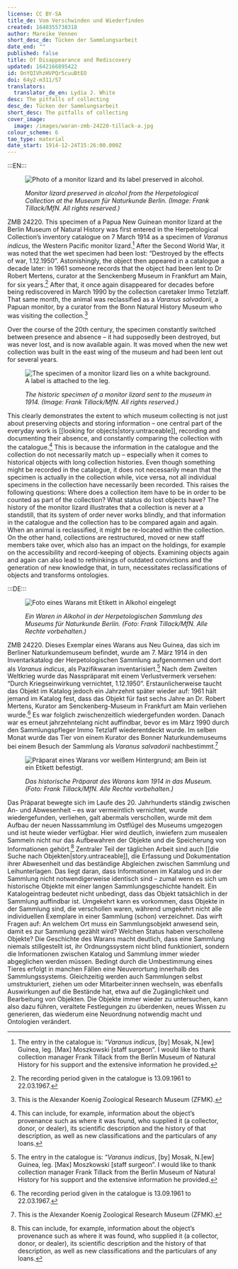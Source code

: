 ```yaml
---
license: CC BY-SA
title_de: Vom Verschwinden und Wiederfinden
created: 1640355738318
author: Mareike Vennen
short_desc_de: Tücken der Sammlungsarbeit
date_end: ""
published: false
title: Of Disappearance and Rediscovery
updated: 1642166895422
id: OnYQIVhzHVPQr5cuuBtEO
doi: 64y2-m311/57
translators:
  translator_de_en: Lydia J. White
desc: The pitfalls of collecting
desc_de: Tücken der Sammlungsarbeit
short_desc: The pitfalls of collecting
cover_image:
  image: /images/waran-zmb-24220-tillack-a.jpg
colour_scheme: 6
tao_type: material
date_start: 1914-12-24T15:26:00.000Z
---
```


:::EN:::

<figure>

![Photo of a monitor lizard and its label preserved in alcohol.](/images/mv/waran-zmb-24220-tillack-a.jpg)

<figcaption>

_Monitor lizard preserved in alcohol from the Herpetological Collection at the Museum für Naturkunde Berlin. (Image: Frank Tillack/MfN. All rights reserved.)_

</figcaption>

</figure>

ZMB 24220. This specimen of a Papua New Guinean monitor lizard at the Berlin Museum of Natural History was first entered in the Herpetological Collection’s inventory catalogue on 7 March 1914 as a specimen of _Varanus indicus_, the Western Pacific monitor lizard.[^1] After the Second World War, it was noted that the wet specimen had been lost: “Destroyed by the effects of war, 1.12.1950”. Astonishingly, the object then appeared in a catalogue a decade later: in 1961 someone records that the object had been lent to Dr Robert Mertens, curator at the Senckenberg Museum in Frankfurt am Main, for six years.[^2] After that, it once again disappeared for decades before being rediscovered in March 1990 by the collection caretaker Immo Tetzlaff. That same month, the animal was reclassified as a _Varanus salvadorii_, a Papuan monitor, by a curator from the Bonn Natural History Museum who was visiting the collection.[^3]

Over the course of the 20th century, the specimen constantly switched between presence and absence – it had supposedly been destroyed, but was never lost, and is now available again. It was moved when the new wet collection was built in the east wing of the museum and had been lent out for several years. 

<figure>

![The specimen of a monitor lizard lies on a white background. A label is attached to the leg.](/images/mv/waran-zmb-24220-tillack-b.jpg)

<figcaption>

_The historic specimen of a monitor lizard sent to the museum in 1914. (Image: Frank Tillack/MfN. All rights reserved.)_

</figcaption>

</figure>
 
This clearly demonstrates the extent to which museum collecting is not just about preserving objects and storing information – one central part of the everyday work is [[looking for objects|story.untraceable]], recording and documenting their absence, and constantly comparing the collection with the catalogue.[^4] This is because the information in the catalogue and the collection do not necessarily match up – especially when it comes to historical objects with long collection histories. Even though something might be recorded in the catalogue, it does not necessarily mean that the specimen is actually in the collection while, vice versa, not all individual specimens in the collection have necessarily been recorded. This raises the following questions: Where does a collection item have to be in order to be counted as part of the collection? What status do lost objects have? The history of the monitor lizard illustrates that a collection is never at a standstill, that its system of order never works blindly, and that information in the catalogue and the collection has to be compared again and again. When an animal is reclassified, it might be re-located within the collection. On the other hand, collections are restructured, moved or new staff members take over, which also has an impact on the holdings, for example on the accessibility and record-keeping of objects. Examining objects again and again can also lead to rethinkings of outdated convictions and the generation of new knowledge that, in turn, necessitates reclassifications of objects and transforms ontologies.

[^1]: The entry in the catalogue is: “_Varanus indicus_, [by] Mosak, N.[ew] Guinea, leg. [Max] Moszkowski [staff surgeon”. I would like to thank collection manager Frank Tillack from the Berlin Museum of Natural History for his support and the extensive information he provided. 

[^2]: The recording period given in the catalogue is 13.09.1961 to 22.03.1967.

[^3]: This is the Alexander Koenig Zoological Research Museum (ZFMK).

[^4]: This can include, for example, information about the object’s provenance such as where it was found, who supplied it (a collector, donor, or dealer), its scientific description and the history of that description, as well as new classifications and the particulars of any loans.
 
 
:::DE:::

<figure>

![Foto eines Warans mit Etikett in Alkohol eingelegt](/images/mv/waran-zmb-24220-tillack-a.jpg)

<figcaption>

_Ein Waren in Alkohol in der Herpetologischen Sammlung des Museums für Naturkunde Berlin. (Foto: Frank Tillack/MfN. Alle Rechte vorbehalten.)_

</figcaption>

</figure>

 
ZMB 24220. Dieses Exemplar eines Warans aus Neu Guinea, das sich im Berliner Naturkundemuseum befindet, wurde am 7. März 1914 in den Inventarkatalog der Herpetologischen Sammlung aufgenommen und dort als _Varanus indicus_, als Pazifikwaran inventarisiert.[^1] Nach dem Zweiten Weltkrieg wurde das Nasspräparat mit einem Verlustvermerk versehen: “Durch Kriegseinwirkung vernichtet, 1.12.1950”. Erstaunlicherweise taucht das Objekt im Katalog jedoch ein Jahrzehnt später wieder auf: 1961 hält jemand im Katalog fest, dass das Objekt für fast sechs Jahre an Dr. Robert Mertens, Kurator am Senckenberg-Museum in Frankfurt am Main verliehen wurde.[^2] Es war folglich zwischenzeitlich wiedergefunden worden. Danach war es erneut jahrzehntelang nicht auffindbar, bevor es im März 1990 durch den Sammlungspfleger Immo Tetzlaff wiederentdeckt wurde. Im selben Monat wurde das Tier von einem Kurator des Bonner Naturkundemuseums bei einem Besuch der Sammlung als _Varanus salvadorii_ nachbestimmt.[^3]

<figure>

![Präparat eines Warans vor weißem Hintergrund; am Bein ist ein Etikett befestigt.](/images/mv/waran-zmb-24220-tillack-b.jpg)

<figcaption>

_Das historische Präparat des Warans kam 1914 in das Museum. (Foto: Frank Tillack/MfN. Alle Rechte vorbehalten.)_

</figcaption>

</figure>
 
Das Präparat bewegte sich im Laufe des 20. Jahrhunderts ständig zwischen An- und Abwesenheit – es war vermeintlich vernichtet, wurde wiedergefunden, verliehen, galt abermals verschollen, wurde mit dem Aufbau der neuen Nasssammlung im Ostflügel des Museums umgezogen und ist heute wieder verfügbar. Hier wird deutlich, inwiefern zum musealen Sammeln nicht nur das Aufbewahren der Objekte und die Speicherung von Informationen gehört.[^4] Zentraler Teil der täglichen Arbeit sind auch [[die Suche nach Objekten|story.untraceable]], die Erfassung und Dokumentation ihrer Abwesenheit und das beständige Abgleichen zwischen Sammlung und Leihunterlagen. Das liegt daran, dass Informationen im Katalog und in der Sammlung nicht notwendigerweise identisch sind – zumal wenn es sich um historische Objekte mit einer langen Sammlungsgeschichte handelt. Ein Katalogeintrag bedeutet nicht unbedingt, dass das Objekt tatsächlich in der Sammlung auffindbar ist. Umgekehrt kann es vorkommen, dass Objekte in der Sammlung sind, die verschollen waren, während umgekehrt nicht alle individuellen Exemplare in einer Sammlung (schon) verzeichnet. Das wirft Fragen auf: An welchem Ort muss ein Sammlungsobjekt anwesend sein, damit es zur Sammlung gezählt wird? Welchen Status haben verschollene Objekte? Die Geschichte des Warans macht deutlich, dass eine Sammlung niemals stillgestellt ist, ihr Ordnungssystem nicht blind funktioniert, sondern die Informationen zwischen Katalog und Sammlung immer wieder abgeglichen werden müssen. Bedingt durch die Umbestimmung eines Tieres erfolgt in manchen Fällen eine Neuverortung innerhalb des Sammlungssystems. Gleichzeitig werden auch Sammlungen selbst umstrukturiert, ziehen um oder Mitarbeiter:innen wechseln, was ebenfalls Auswirkungen auf die Bestände hat, etwa auf die Zugänglichkeit und Bearbeitung von Objekten. Die Objekte immer wieder zu untersuchen, kann also dazu führen, veraltete Festlegungen zu überdenken, neues Wissen zu generieren, das wiederum eine Neuordnung notwendig macht und Ontologien verändert.
 
[^1]: Der Eintrag im Katalog lautet: “_Varanus indicus_, [von] Mosak, N.[eu] Guinea, leg. [Max] Moszkowski [Stabsarzt]”. Ich danke dem Sammlungsmanager Frank Tillack vom Museum für Naturkunde Berlin für die Unterstützung und ausführlichen Hinweise. 

[^2]: Als Verleihungszeitraum ist im Katalog angegeben 13.09.1961 bis 22.03.1967.

[^3]: Es handelt sich um das Zoologische Forschungsmuseum Alexander Koenig (ZFMK).

[^4]: Diese können etwa Informationen über die Provenienz wie Sammelort, Geber (Sammler, Schenker oder Verkäufer), die wissenschaftliche Beschreibung und deren Historie sowie Umbestimmungen und Leihverkehr umfassen.